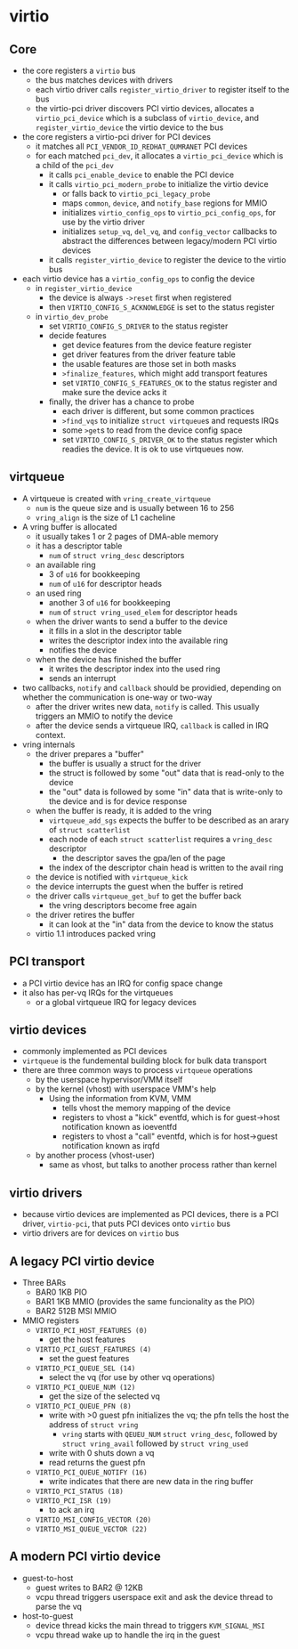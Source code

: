 # virtio

## Core

* the core registers a `virtio` bus
  * the bus matches devices with drivers
  * each virtio driver calls `register_virtio_driver` to register itself to
    the bus
  * the virtio-pci driver discovers PCI virtio devices, allocates a
    `virtio_pci_device` which is a subclass of `virtio_device`, and
    `register_virtio_device` the virtio device to the bus
* the core registers a virtio-pci driver for PCI devices
  * it matches all `PCI_VENDOR_ID_REDHAT_QUMRANET` PCI devices
  * for each matched `pci_dev`, it allocates a `virtio_pci_device` which is a
    child of the `pci_dev`
    * it calls `pci_enable_device` to enable the PCI device
    * it calls `virtio_pci_modern_probe` to initialize the virtio device
      * or falls back to `virtio_pci_legacy_probe`
      * maps `common`, `device`, and `notify_base` regions for MMIO
      * initializes `virtio_config_ops` to `virtio_pci_config_ops`, for use by
      	the virtio driver
      * initializes `setup_vq`, `del_vq`, and `config_vector` callbacks to
      	abstract the differences between legacy/modern PCI virtio devices
    * it calls `register_virtio_device` to register the device to the virtio
      bus
* each virtio device has a `virtio_config_ops` to config the device
  * in `register_virtio_device`
    * the device is always `->reset` first when registered
    * then `VIRTIO_CONFIG_S_ACKNOWLEDGE` is set to the status register
  * in `virtio_dev_probe`
    * set `VIRTIO_CONFIG_S_DRIVER` to the status register
    * decide features
      * get device features from the device feature register
      * get driver features from the driver feature table
      * the usable features are those set in both masks
      * `>finalize_features`, which might add transport features
      * set `VIRTIO_CONFIG_S_FEATURES_OK` to the status register and make sure
      	the device acks it
    * finally, the driver has a chance to probe
      * each driver is different, but some common practices
      * `>find_vqs` to initialize `struct virtqueue`s and requests IRQs
      * some `>get`s to read from the device config space
      * set `VIRTIO_CONFIG_S_DRIVER_OK` to the status register which readies
      	the device.  It is ok to use virtqueues now.

## virtqueue

* A virtqueue is created with `vring_create_virtqueue`
  * `num` is the queue size and is usually between 16 to 256
  * `vring_align` is the size of L1 cacheline
* A vring buffer is allocated
  * it usually takes 1 or 2 pages of DMA-able memory
  * it has a descriptor table
    * `num` of `struct vring_desc` descriptors
  * an available ring
    * 3 of `u16` for bookkeeping
    * `num` of `u16` for descriptor heads
  * an used ring
    * another 3 of `u16` for bookkeeping
    * `num` of `struct vring_used_elem` for descriptor heads
  * when the driver wants to send a buffer to the device
    * it fills in a slot in the descriptor table
    * writes the descriptor index into the available ring
    * notifies the device
  * when the device has finished the buffer
    * it writes the descriptor index into the used ring
    * sends an interrupt
* two callbacks, `notify` and `callback` should be providied, depending on
  whether the communication is one-way or two-way
  * after the driver writes new data, `notify` is called.  This usually
    triggers an MMIO to notify the device
  * after the device sends a virtqueue IRQ, `callback` is called in IRQ
    context.
* vring internals
  * the driver prepares a "buffer"
    * the buffer is usually a struct for the driver
    * the struct is followed by some "out" data that is read-only to the
      device
    * the "out" data is followed by some "in" data that is write-only to the
      device and is for device response
  * when the buffer is ready, it is added to the vring
    * `virtqueue_add_sgs` expects the buffer to be described as an arary of
      `struct scatterlist`
    * each node of each `struct scatterlist` requires a `vring_desc`
      descriptor
      * the descriptor saves the gpa/len of the page
    * the index of the descriptor chain head is written to the avail ring
  * the device is notified with `virtqueue_kick`
  * the device interrupts the guest when the buffer is retired
  * the driver calls `virtqueue_get_buf` to get the buffer back
    * the vring descriptors become free again
  * the driver retires the buffer
    * it can look at the "in" data from the device to know the status
  * virtio 1.1 introduces packed vring

## PCI transport

* a PCI virtio device has an IRQ for config space change 
* it also has per-vq IRQs for the virtqueues
  * or a global virtqueue IRQ for legacy devices

## virtio devices

 - commonly implemented as PCI devices 
 - `virtqueue` is the fundemental building block for bulk data transport
 - there are three common ways to process `virtqueue` operations
   - by the userspace hypervisor/VMM itself
   - by the kernel (vhost) with userspace VMM's help
     - Using the information from KVM, VMM
       - tells vhost the memory mapping of the device
       - registers to vhost a "kick" eventfd, which is for guest->host
       	 notification known as ioeventfd 
       - registers to vhost a "call" eventfd, which is for host->guest
       	 notification known as irqfd
   - by another process (vhost-user)
     - same as vhost, but talks to another process rather than kernel

## virtio drivers

 - because virtio devices are implemented as PCI devices, there is a PCI
   driver, `virtio-pci`, that puts PCI devices onto `virtio` bus
 - virtio drivers are for devices on `virtio` bus

## A legacy PCI virtio device

* Three BARs
  * BAR0 1KB PIO
  * BAR1 1KB MMIO (provides the same funcionality as the PIO)
  * BAR2 512B MSI MMIO
* MMIO registers
  * `VIRTIO_PCI_HOST_FEATURES (0)`
    * get the host features
  * `VIRTIO_PCI_GUEST_FEATURES (4)`
    * set the guest features
  * `VIRTIO_PCI_QUEUE_SEL (14)`
    * select the vq (for use by other vq operations)
  * `VIRTIO_PCI_QUEUE_NUM (12)`
    * get the size of the selected vq
  * `VIRTIO_PCI_QUEUE_PFN (8)`
    * write with >0 guest pfn initializes the vq; the pfn tells the host the
      address of `struct vring`
      * `vring` starts with `QEUEU_NUM` `struct vring_desc`, followed by
      	`struct vring_avail` followed by `struct vring_used`
    * write with 0 shuts down a vq
    * read returns the guest pfn
  * `VIRTIO_PCI_QUEUE_NOTIFY (16)`
    * write indicates that there are new data in the ring buffer
  * `VIRTIO_PCI_STATUS (18)`
  * `VIRTIO_PCI_ISR (19)`
    * to ack an irq
  * `VIRTIO_MSI_CONFIG_VECTOR (20)`
  * `VIRTIO_MSI_QUEUE_VECTOR (22)`

## A modern PCI virtio device

* guest-to-host
  * guest writes to BAR2 @ 12KB
  * vcpu thread triggers userspace exit and ask the device thread to parse the
    vq
* host-to-guest
  * device thread kicks the main thread to triggers `KVM_SIGNAL_MSI`
  * vcpu thread wake up to handle the irq in the guest
